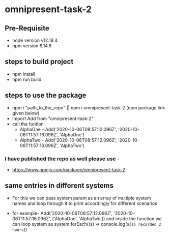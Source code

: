 # omnipresent-task-2

## Pre-Requisite

-   node version v12.18.4
-   npm version  6.14.6

## steps to build project

-   npm install
-   npm run build

## steps to use the package

-   npm i "path_to_the_repo" || npm i omnipresent-task-2 (npm package link given below)
-   import Add from "omnipresent-task-2"
-   call the funtion
    -   AlphaOne - Add('2020-10-06T08:57:12.096Z', '2020-10-06T11:57:16.096Z', 'AlphaOne')
    -   AlphaTwo - Add('2020-10-06T08:57:12.096Z', '2020-10-06T11:57:16.096Z', 'AlphaTwo')

### I have published the repo as well please use -

-   <https://www.npmjs.com/package/omnipresent-task-2>

## same entries in different systems

-   For this we can pass system param as an array of multiple system names and loop through it to print accordingly for different scenarios

-   for example- Add('2020-10-06T08:57:12.096Z', '2020-10-06T11:57:16.096Z', ['AlphaOne', 'AlphaTwo']) and inside the function we can loop system as system.forEach((s) => console.log(`${s} recorded 2 hours`))

